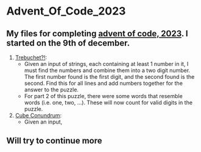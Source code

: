 # Advent_Of_Code_2023
## My files for completing [advent of code, 2023](https://adventofcode.com/2023). I started on the 9th of december.
1. [Trebuchet?!](https://github.com/TheFosh/adventOfCode_2023/tree/main/day1/day1):
    * Given an input of strings, each containing at least 1 number in it, I must find the numbers and combine them into a two digit number. The first number found is the first digit, and the second found is the second. Find this for all lines and add numbers together for the answer to the puzzle.
    * For part 2 of this puzzle, there were some words that resemble words (i.e. one, two, ...). These will now count for valid digits in the puzzle.
2. [Cube Conundrum](https://github.com/TheFosh/adventOfCode_2023/tree/main/day2/day2):
   * Given an input,
## Will try to continue more
